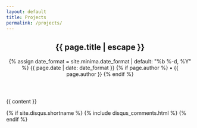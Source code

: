 ```yaml
---
layout: default
title: Projects
permalink: /projects/
---
```


<article class="post" itemscope itemtype="http://schema.org/BlogPosting">

  <header class="post-header">
    <h1 class="post-title" itemprop="name headline">{{ page.title | escape }}</h1>
    <p class="post-meta">
      <time datetime="{{ page.date | date_to_xmlschema }}" itemprop="datePublished">
        {% assign date_format = site.minima.date_format | default: "%b %-d, %Y" %}
        {{ page.date | date: date_format }}
      </time>
      {% if page.author %}
        • <span itemprop="author" itemscope itemtype="http://schema.org/Person"><span itemprop="name">{{ page.author }}</span></span>
      {% endif %}</p>
  </header>

  <div class="post-content" itemprop="articleBody">
    {{ content }}
  </div>

  {% if site.disqus.shortname %}
    {% include disqus_comments.html %}
  {% endif %}
</article>
